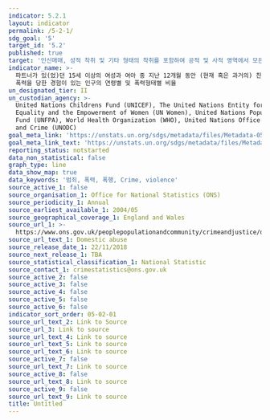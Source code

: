 ```yaml
---
indicator: 5.2.1
layout: indicator
permalink: /5-2-1/
sdg_goal: '5'
target_id: '5.2'
published: true
target: '인신매매, 성적 착취 및 기타 형태의 착취를 포함하여 공적 및 사적 영역에서 모든 여성과 여아에 대한 모든 형태의 폭력 근절'
indicator_name: >-
  파트너가 있(었)던 15세 이상의 여성과 여아 중 지난 12개월 동안 (현재 혹은 과거의) 친밀한 파트너로 부터 신체적, 성적, 정서적인
  폭력을 당한 경험이 있는 인구의 연령별 및 폭력형태별 비율
un_designated_tier: II
un_custodian_agency: >-
  United Nations Childrens Fund (UNICEF), The United Nations Entity for Gender
  Equality and the Empowerment of Women (UN Women), United Nations Population
  Fund (UNFPA), World Health Organization (WHO), United Nations Office on Drugs
  and Crime (UNODC)
goal_meta_link: 'https://unstats.un.org/sdgs/metadata/files/Metadata-05-02-01.pdf'
goal_meta_link_text: 'https://unstats.un.org/sdgs/metadata/files/Metadata-05-02-01.pdf'
reporting_status: notstarted
data_non_statistical: false
graph_type: line
data_show_map: true
data_keywords: '범죄, 폭력, 폭행, Crime, violence'
source_active_1: false
source_organisation_1: Office for National Statistics (ONS)
source_periodicity_1: Annual
source_earliest_available_1: 2004/05
source_geographical_coverage_1: England and Wales
source_url_1: >-
  https://www.ons.gov.uk/peoplepopulationandcommunity/crimeandjustice/datasets/domesticabusefindingsfromthecrimesurveyforenglandandwalesappendixtables
source_url_text_1: Domestic abuse
source_release_date_1: 22/11/2018
source_next_release_1: TBA
source_statistical_classification_1: National Statistic
source_contact_1: crimestatistics@ons.gov.uk
source_active_2: false
source_active_3: false
source_active_4: false
source_active_5: false
source_active_6: false
indicator_sort_order: 05-02-01
source_url_text_2: Link to Source
source_url_3: Link to source
source_url_text_4: Link to source
source_url_text_5: Link to source
source_url_text_6: Link to source
source_active_7: false
source_url_text_7: Link to source
source_active_8: false
source_url_text_8: Link to source
source_active_9: false
source_url_text_9: Link to source
title: Untitled
---
```

